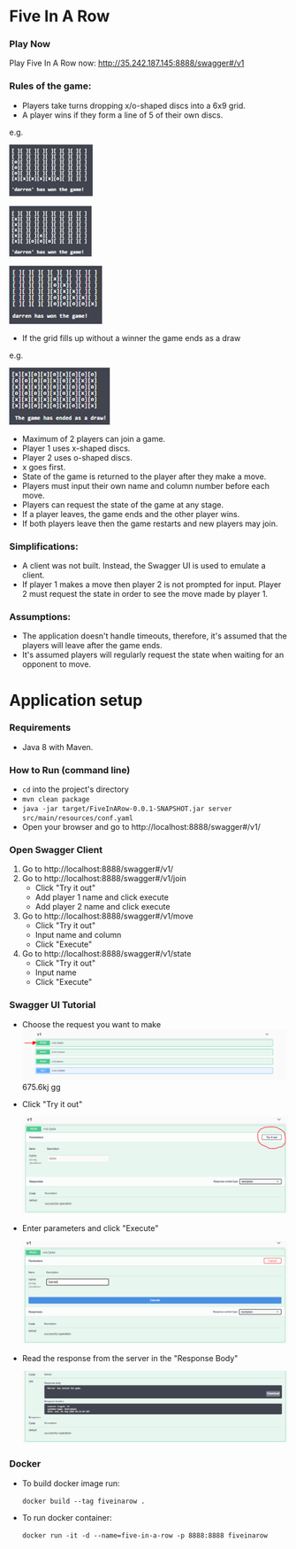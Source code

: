 # Five In A Row

### Play Now

Play Five In A Row now:
http://35.242.187.145:8888/swagger#/v1

### Rules of the game:
   - Players take turns dropping x/o-shaped discs into a 6x9 grid.
   - A player wins if they form a line of 5 of their own discs.
   
 e.g.
   
   ![alt_text](./images/horizontal_win.PNG)
   
   ![alt_text](./images/vertical_win.PNG)
   
   ![alt_text](./images/diaganol_win.PNG) 
   
   - If the grid fills up without a winner the game ends as a draw 
   
   e.g.
   
   ![alt_text](./images/draw.PNG)
   
   - Maximum of 2 players can join a game.
   - Player 1 uses x-shaped discs.
   - Player 2 uses o-shaped discs.
   - x goes first.
   - State of the game is returned to the player after they make a move.
   - Players must input their own name and column number before each move.
   - Players can request the state of the game at any stage.
   - If a player leaves, the game ends and the other player wins.
   - If both players leave then the game restarts and new players may join.
 
 ### Simplifications:
   - A client was not built. Instead, the Swagger UI is used to emulate a client.
   - If player 1 makes a move then player 2 is not prompted for input. Player 2 must request the state in order to see the move made by player 1.
  
### Assumptions:
   - The application doesn't handle timeouts, therefore, it's assumed that the players will leave after the game ends.
   - It's assumed players will regularly request the state when waiting for an opponent to move.

# Application setup

### Requirements
   - Java 8 with Maven.

### How to Run (command line)
- ```cd``` into the project's directory
- ```mvn clean package```
- ```java -jar target/FiveInARow-0.0.1-SNAPSHOT.jar server src/main/resources/conf.yaml```
- Open your browser and go to http://localhost:8888/swagger#/v1/

### Open Swagger Client

1. Go to http://localhost:8888/swagger#/v1/
2. Go to http://localhost:8888/swagger#/v1/join
   - Click "Try it out"
   - Add player 1 name and click execute 
   - Add player 2 name and click execute
3. Go to http://localhost:8888/swagger#/v1/move
   - Click "Try it out"
   - Input name and column 
   - Click "Execute"
4. Go to http://localhost:8888/swagger#/v1/state 
   - Click "Try it out"
   - Input name
   - Click "Execute"
  
### Swagger UI Tutorial

- Choose the request you want to make
   ![alt_text](./images/open_request_window.PNG)
675.6kj gg
- Click "Try it out"

   ![alt_text](./images/try_it_out_button.PNG)
   
- Enter parameters and click "Execute"

   ![alt_text](./images/enter_params.PNG)
   
- Read the response from the server in the "Response Body"

   ![alt_text](./images/response.PNG)
   
  
### Docker

 - To build docker image run:
   
   ```docker build --tag fiveinarow .```
   
 - To run docker container:
 
   ```docker run -it -d --name=five-in-a-row -p 8888:8888 fiveinarow```